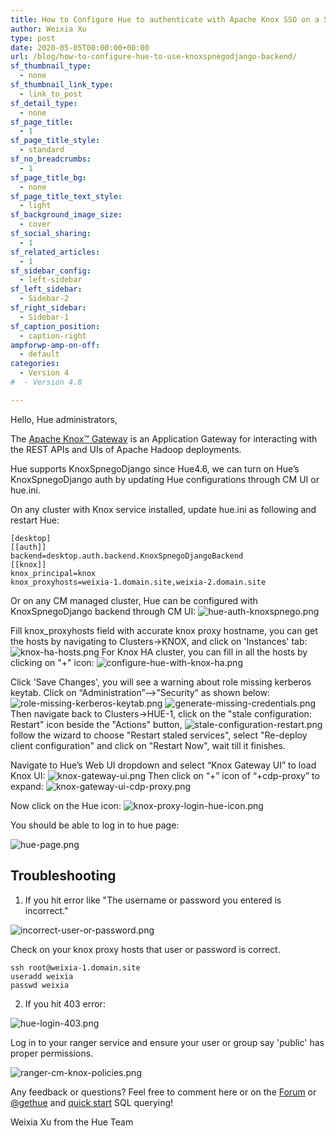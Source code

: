 ```yaml
---
title: How to Configure Hue to authenticate with Apache Knox SSO on a Secure Cluster
author: Weixia Xu
type: post
date: 2020-05-05T00:00:00+00:00
url: /blog/how-to-configure-hue-to-use-knoxspnegodjango-backend/
sf_thumbnail_type:
  - none
sf_thumbnail_link_type:
  - link_to_post
sf_detail_type:
  - none
sf_page_title:
  - 1
sf_page_title_style:
  - standard
sf_no_breadcrumbs:
  - 1
sf_page_title_bg:
  - none
sf_page_title_text_style:
  - light
sf_background_image_size:
  - cover
sf_social_sharing:
  - 1
sf_related_articles:
  - 1
sf_sidebar_config:
  - left-sidebar
sf_left_sidebar:
  - Sidebar-2
sf_right_sidebar:
  - Sidebar-1
sf_caption_position:
  - caption-right
ampforwp-amp-on-off:
  - default
categories:
  - Version 4
#  - Version 4.8

---
```

Hello, Hue administrators,

The [Apache Knox™ Gateway](https://knox.apache.org/) is an Application Gateway for interacting with the REST APIs
 and UIs of Apache Hadoop deployments.

Hue supports KnoxSpnegoDjango since Hue4.6, we can turn on Hue’s KnoxSpnegoDjango auth by updating Hue configurations
 through CM UI or hue.ini.

On any cluster with Knox service installed, update hue.ini as following and restart Hue:

    [desktop]
    [[auth]]
    backend=desktop.auth.backend.KnoxSpnegoDjangoBackend
    [[knox]]
    knox_principal=knox
    knox_proxyhosts=weixia-1.domain.site,weixia-2.domain.site

Or on any CM managed cluster, Hue can be configured with KnoxSpnegoDjango backend through CM UI:
![hue-auth-knoxspnego.png](https://cdn.gethue.com/uploads/2020/05/hue-auth-knoxspnego.png)

Fill knox_proxyhosts field with accurate knox proxy hostname, you can get the hosts by navigating to Clusters->KNOX, and
click on 'Instances' tab:
![knox-ha-hosts.png](https://cdn.gethue.com/uploads/2020/05/knox-ha-hosts.png)
For Knox HA cluster, you can fill in all the hosts by clicking on "+" icon:
![configure-hue-with-knox-ha.png](https://cdn.gethue.com/uploads/2020/05/configure-hue-with-knox-ha.png)

Click 'Save Changes', you will see a warning about role missing kerberos keytab. Click on “Administration”-->”Security” as shown below:
![role-missing-kerberos-keytab.png](https://cdn.gethue.com/uploads/2020/05/role-missing-kerberos-keytab.png)
![generate-missing-credentials.png](https://cdn.gethue.com/uploads/2020/05/generate-missing-credentials.png)
Then navigate back to Clusters->HUE-1, click on the "stale configuration: Restart" icon beside the "Actions" button,
![stale-configuration-restart.png](https://cdn.gethue.com/uploads/2020/05/stale-configuration-restart.png)
follow the wizard to choose "Restart staled services", select "Re-deploy client configuration" and click on "Restart Now",
wait till it finishes.

Navigate to Hue’s Web UI dropdown and select “Knox Gateway UI” to load Knox UI:
![knox-gateway-ui.png](https://cdn.gethue.com/uploads/2020/05/knox-gateway-ui.png)
Then click on “+” icon of “+cdp-proxy” to expand:
![knox-gateway-ui-cdp-proxy.png](https://cdn.gethue.com/uploads/2020/05/knox-gateway-ui-cdp-proxy.png)

Now click on the Hue icon:
![knox-proxy-login-hue-icon.png](https://cdn.gethue.com/uploads/2020/05/knox-proxy-login-hue-icon.png)

You should be able to log in to hue page:

![hue-page.png](https://cdn.gethue.com/uploads/2020/05/hue-page.png)


## Troubleshooting
1. If you hit error like "The username or password you entered is incorrect."

![incorrect-user-or-password.png](https://cdn.gethue.com/uploads/2020/05/incorrect-user-or-password.png)

Check on your knox proxy hosts that user or password is correct.

    ssh root@weixia-1.domain.site
    useradd weixia
    passwd weixia

2. If you hit 403 error:

![hue-login-403.png](https://cdn.gethue.com/uploads/2020/05/hue-login-403.png)

Log in to your ranger service and ensure your user or group say 'public' has proper permissions.

![ranger-cm-knox-policies.png](https://cdn.gethue.com/uploads/2020/05/ranger-cm-knox-policies.png)

Any feedback or questions? Feel free to comment here or on the [Forum](https://discourse.gethue.com/) or
[@gethue](https://twitter.com/gethue) and [quick start](https://docs.gethue.com/quickstart/) SQL querying!

Weixia Xu from the Hue Team
